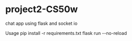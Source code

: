 # project2-CS50w
chat app using flask and socket io


Usage
  pip install -r requirements.txt
  flask run --no-reload
